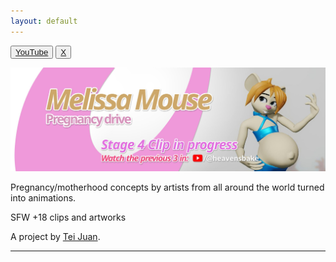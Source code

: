 ```yaml
---
layout: default
---
```


<button><a href="https://www.youtube.com/@heavensbake/">YouTube</a></button> <button><a href="https://x.com/heavensbake">X</a></button>

[![banner](/assets/images/banner.jpg)](https://heavensbake.com/film/melissa-preggo-drive)

Pregnancy/motherhood concepts by artists from all around the world turned into animations.

SFW +18 clips and artworks

A project by [Tei Juan](https://teijuan.com).

----
